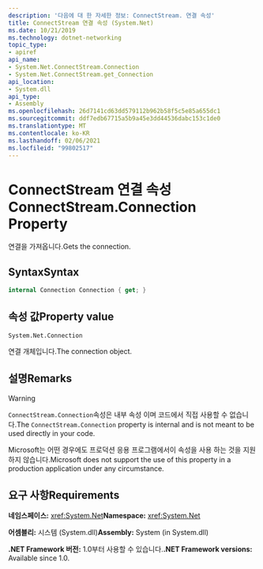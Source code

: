 ```yaml
---
description: '다음에 대 한 자세한 정보: ConnectStream. 연결 속성'
title: ConnectStream 연결 속성 (System.Net)
ms.date: 10/21/2019
ms.technology: dotnet-networking
topic_type:
- apiref
api_name:
- System.Net.ConnectStream.Connection
- System.Net.ConnectStream.get_Connection
api_location:
- System.dll
api_type:
- Assembly
ms.openlocfilehash: 26d7141cd63dd579112b962b58f5c5e85a655dc1
ms.sourcegitcommit: ddf7edb67715a5b9a45e3dd44536dabc153c1de0
ms.translationtype: MT
ms.contentlocale: ko-KR
ms.lasthandoff: 02/06/2021
ms.locfileid: "99802517"
---
```

# <a name="connectstreamconnection-property"></a><span data-ttu-id="fd76f-103">ConnectStream 연결 속성</span><span class="sxs-lookup"><span data-stu-id="fd76f-103">ConnectStream.Connection Property</span></span>

<span data-ttu-id="fd76f-104">연결을 가져옵니다.</span><span class="sxs-lookup"><span data-stu-id="fd76f-104">Gets the connection.</span></span>

## <a name="syntax"></a><span data-ttu-id="fd76f-105">Syntax</span><span class="sxs-lookup"><span data-stu-id="fd76f-105">Syntax</span></span>

```csharp
internal Connection Connection { get; }
```

## <a name="property-value"></a><span data-ttu-id="fd76f-106">속성 값</span><span class="sxs-lookup"><span data-stu-id="fd76f-106">Property value</span></span>

`System.Net.Connection`

<span data-ttu-id="fd76f-107">연결 개체입니다.</span><span class="sxs-lookup"><span data-stu-id="fd76f-107">The connection object.</span></span>

## <a name="remarks"></a><span data-ttu-id="fd76f-108">설명</span><span class="sxs-lookup"><span data-stu-id="fd76f-108">Remarks</span></span>

> [!WARNING]
> <span data-ttu-id="fd76f-109">`ConnectStream.Connection`속성은 내부 속성 이며 코드에서 직접 사용할 수 없습니다.</span><span class="sxs-lookup"><span data-stu-id="fd76f-109">The `ConnectStream.Connection` property is internal and is not meant to be used directly in your code.</span></span>
>
> <span data-ttu-id="fd76f-110">Microsoft는 어떤 경우에도 프로덕션 응용 프로그램에서이 속성을 사용 하는 것을 지원 하지 않습니다.</span><span class="sxs-lookup"><span data-stu-id="fd76f-110">Microsoft does not support the use of this property in a production application under any circumstance.</span></span>

## <a name="requirements"></a><span data-ttu-id="fd76f-111">요구 사항</span><span class="sxs-lookup"><span data-stu-id="fd76f-111">Requirements</span></span>

<span data-ttu-id="fd76f-112">**네임스페이스:** <xref:System.Net></span><span class="sxs-lookup"><span data-stu-id="fd76f-112">**Namespace:** <xref:System.Net></span></span>

<span data-ttu-id="fd76f-113">**어셈블리:** 시스템 (System.dll)</span><span class="sxs-lookup"><span data-stu-id="fd76f-113">**Assembly:** System (in System.dll)</span></span>

<span data-ttu-id="fd76f-114">**.NET Framework 버전:** 1.0부터 사용할 수 있습니다.</span><span class="sxs-lookup"><span data-stu-id="fd76f-114">**.NET Framework versions:** Available since 1.0.</span></span>
